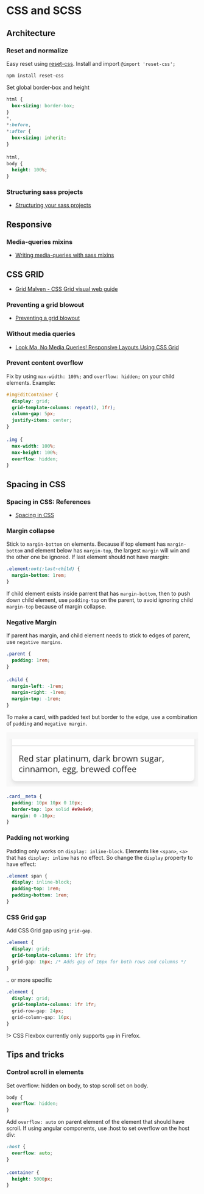 # CSS and SCSS

## Architecture

### Reset and normalize

Easy reset using [reset-css](https://www.npmjs.com/package/reset-css). Install and import `@import 'reset-css';`

```bash
npm install reset-css
```

Set global border-box and height

```scss
html {
  box-sizing: border-box;
}
*,
*:before,
*:after {
  box-sizing: inherit;
}

html,
body {
  height: 100%;
}
```

### Structuring sass projects

- [Structuring your sass projects](https://itnext.io/structuring-your-sass-projects-c8d41fa55ed4)

## Responsive

### Media-queries mixins

- [Writing media-queries with sass mixins](https://itnext.io/writing-media-queries-with-sass-mixins-3ea591ea3ea4)

## CSS GRID

- [Grid Malven - CSS Grid visual web guide](http://grid.malven.co/)

### Preventing a grid blowout

- [Preventing a grid blowout](https://css-tricks.com/preventing-a-grid-blowout/)

### Without media queries

- [Look Ma, No Media Queries! Responsive Layouts Using CSS Grid](https://css-tricks.com/look-ma-no-media-queries-responsive-layouts-using-css-grid)

### Prevent content overflow

Fix by using `max-width: 100%;` and `overflow: hidden;` on your child elements. Example:

```css
#imgEditContainer {
  display: grid;
  grid-template-columns: repeat(2, 1fr);
  column-gap: 5px;
  justify-items: center;
}

.img {
  max-width: 100%;
  max-height: 100%;
  overflow: hidden;
}
```

## Spacing in CSS

### Spacing in CSS: References

- [Spacing in CSS](https://ishadeed.com/article/spacing-in-css/)

### Margin collapse

Stick to `margin-bottom` on elements. Because if top element has `margin-bottom` and element below has `margin-top`, the largest `margin` will win and the other one be ignored. If last element should not have margin:

```css
.element:not(:last-child) {
  margin-bottom: 1rem;
}
```

If child element exists inside parrent that has `margin-bottom`, then to push down child element, use `padding-top` on the parent, to avoid ignoring child `margin-top` because of margin collapse.

### Negative Margin

If parent has margin, and child element needs to stick to edges of parent, use `negative margins`.

```css
.parent {
  padding: 1rem;
}

.child {
  margin-left: -1rem;
  margin-right: -1rem;
  margin-top: -1rem;
}
```

To make a card, with padded text but border to the edge, use a combination of `padding` and `negative margin`.

![card](../_media/use-case-card-5.jpg)

```css
.card__meta {
  padding: 10px 10px 0 10px;
  border-top: 1px solid #e9e9e9;
  margin: 0 -10px;
}
```

### Padding not working

Padding only works on `display: inline-block`. Elements like `<span>`, `<a>` that has `display: inline` has no effect. So change the `display` property to have effect:

```css
.element span {
  display: inline-block;
  padding-top: 1rem;
  padding-bottom: 1rem;
}
```

### CSS Grid gap

Add CSS Grid gap using `grid-gap`.

```css
.element {
  display: grid;
  grid-template-columns: 1fr 1fr;
  grid-gap: 16px; /* Adds gap of 16px for both rows and columns */
}
```

.. or more specific

```css
.element {
  display: grid;
  grid-template-columns: 1fr 1fr;
  grid-row-gap: 24px;
  grid-column-gap: 16px;
}
```

!> CSS Flexbox currently only supports `gap` in Firefox.

## Tips and tricks

### Control scroll in elements

Set overflow: hidden on body, to stop scroll set on body.

```css
body {
  overflow: hidden;
}
```

Add `overflow: auto` on parent element of the element that should have scroll. If using angular components, use :host to set overflow on the host div:

```scss
:host {
  overflow: auto;
}

.container {
  height: 5000px;
}
```
